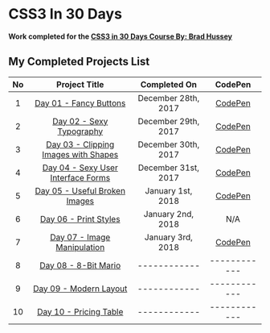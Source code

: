 # CSS3 In 30 Days

**Work completed for the [CSS3 in 30 Days Course By: Brad Hussey](https://codecollege.ca/courses/137487/lectures/2437443)**

## My Completed Projects List

| No  |  Project Title  |  Completed On | CodePen |
| :------------: | :------------: | :------------: | :------------: |
| 1 | [Day 01 - Fancy Buttons](https://github.com/AlxCrmr/CSS30/tree/master/Day01) |December 28th, 2017 |[CodePen](https://codepen.io/AlxCrmr/full/YYZgyB/)|
| 2 | [Day 02 - Sexy Typography](https://github.com/AlxCrmr/CSS30/tree/master/Day02) |December 29th, 2017 |[CodePen](https://codepen.io/AlxCrmr/full/OzmbQr/)|
| 3 | [Day 03 - Clipping Images with Shapes](https://github.com/AlxCrmr/CSS30/tree/master/Day03) |December 30th, 2017 |[CodePen](https://codepen.io/AlxCrmr/full/BJRxmd/)|
| 4 | [Day 04 - Sexy User Interface Forms](https://github.com/AlxCrmr/CSS30/tree/master/Day04) |December 31st, 2017 |[CodePen](https://codepen.io/AlxCrmr/full/MrmMmJ/)|
| 5 | [Day 05 - Useful Broken Images](https://github.com/AlxCrmr/CSS30/tree/master/Day05) |January 1st, 2018 |[CodePen](https://codepen.io/AlxCrmr/full/JMJXrR/)|
| 6 | [Day 06 - Print Styles](https://github.com/AlxCrmr/CSS30/tree/master/Day06) |January 2nd, 2018 |N/A|
| 7 | [Day 07 - Image Manipulation](https://github.com/AlxCrmr/CSS30/tree/master/Day07) |January 3rd, 2018 |[CodePen](https://codepen.io/AlxCrmr/full/ypXQYN/)|
| 8 | [Day 08 - 8-Bit Mario](https://github.com/AlxCrmr/CSS30/tree/master/Day08) |------------ |------------|
| 9 | [Day 09 - Modern Layout](https://github.com/AlxCrmr/CSS30/tree/master/Day09) |------------ |------------|
| 10 | [Day 10 - Pricing Table](https://github.com/AlxCrmr/CSS30/tree/master/Day10) |------------ |------------|
